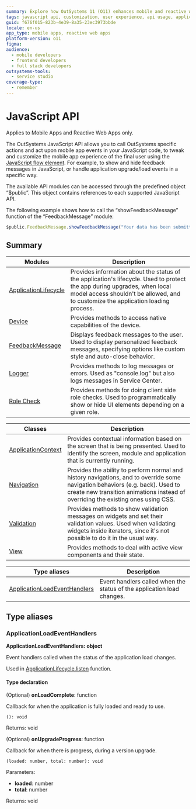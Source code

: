 ```yaml
---
summary: Explore how OutSystems 11 (O11) enhances mobile and reactive web apps through its comprehensive JavaScript API for custom user experiences.
tags: javascript api, customization, user experience, api usage, application lifecycle management
guid: f676f015-823b-4e39-8a35-23ec3973bbde
locale: en-us
app_type: mobile apps, reactive web apps
platform-version: o11
figma:
audience:
  - mobile developers
  - frontend developers
  - full stack developers
outsystems-tools:
  - service studio
coverage-type:
  - remember
---
```


# JavaScript API

<div class="info" markdown="1">

Applies to Mobile Apps and Reactive Web Apps only.

</div>

The OutSystems JavaScript API allows you to call OutSystems specific actions and act upon mobile app events in your JavaScript code, to tweak and customize the mobile app experience of the final user using the [JavaScript flow element](https://success.outsystems.com/Documentation/11/Extensibility_and_Integration/JavaScript). For example, to show and hide feedback messages in JavaScript, or handle application upgrade/load events in a specific way.

The available API modules can be accessed through the predefined object “$public”. This object contains references to each supported JavaScript API.

The following example shows how to call the “showFeedbackMessage” function of the “FeedbackMessage” module:

```javascript
$public.FeedbackMessage.showFeedbackMessage("Your data has been submitted.", 1);
```

## Summary

|Modules|Description|
|---|---|
|[ApplicationLifecycle](modules/applicationlifecycle.md)|Provides information about the status of the application's lifecycle. Used to protect the app during upgrades, when local model access shouldn't be allowed, and to customize the application loading process.|
|[Device](modules/device.md)|Provides methods to access native capabilities of the device.|
|[FeedbackMessage](modules/feedbackmessage.md)|Displays feedback messages to the user. Used to display personalized feedback messages, specifying options like custom style and auto-close behavior.|
|[Logger](modules/logger.md)|Provides methods to log messages or errors. Used as "console.log" but also logs messages in Service Center.|
|[Role Check](modules/rolecheck.md)|Provides methods for doing client side role checks. Used to programmatically show or hide UI elements depending on a given role.|

|Classes|Description|
|---|---|
|[ApplicationContext](classes/applicationcontext.md)|Provides contextual information based on the screen that is being presented. Used to identify the screen, module and application that is currently running.|
|[Navigation](classes/navigation.md)|Provides the ability to perform normal and history navigations, and to override some navigation behaviors (e.g. back). Used to create new transition animations instead of overriding the existing ones using CSS.|
|[Validation](classes/validation.md)|Provides methods to show validation messages on widgets and set their validation values. Used when validating widgets inside iterators, since it's not possible to do it in the usual way.|
|[View](classes/view.md)|Provides methods to deal with active view components and their state.|

|Type aliases|Description|
|---|---|
|[ApplicationLoadEventHandlers](intro.md#applicationloadeventhandlers)|Event handlers called when the status of the application load changes.|

## Type aliases

### ApplicationLoadEventHandlers

**ApplicationLoadEventHandlers: object**

Event handlers called when the status of the application load changes.

Used in [ApplicationLifecycle.listen](modules/applicationlifecycle.md#listen) function.

#### Type declaration

(Optional)  **onLoadComplete**: function

Callback for when the application is fully loaded and ready to use.

`(): void`

Returns: void

(Optional)  **onUpgradeProgress**: function

Callback for when there is progress, during a version upgrade.

`(loaded: number, total: number): void`

Parameters:

* **loaded**: number
* **total**: number

Returns: void
